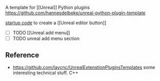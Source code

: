 A template for [[Unreal]] Python plugins
https://github.com/hannesdelbeke/unreal-python-plugin-template

[startup code](https://github.com/hannesdelbeke/unreal-python-plugin-template/blob/main/MyPlugin/Content/Python/init_unreal.py) to create a [[Unreal editor button]]
- [ ] TODO [[Unreal add menu]]
- [ ] TODO unreal add menu section
## Reference
- https://github.com/laycnc/UnrealExtenstionPluginsTemplates some interesting technical stuff. C++